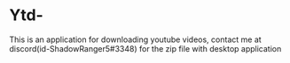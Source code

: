 # Ytd-
This is an application for downloading youtube videos, contact me at discord(id-ShadowRanger5#3348) for the zip file with desktop application
